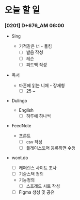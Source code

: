 # 오늘 할 일

### [0201] D+676_AM 06:00

- Sing

  - 기적같은 너 - 폴킴
    - [ ] 발음 작성
    - [ ] 레슨
    - [ ] 피드백 작성
- 독서

  - 마흔에 읽는 니체 - 장재형
    - [ ] 25 ~
- Dulingo

  - English
    - [ ] 하루에 하나씩
- FeedNote

  - 프론트
    - [ ] csv 작성
    - [ ] 플레이스토어 등록화면 수정
- wont.do

  - [ ] 레퍼런스 사이트 조사
  - [ ] 기술스택 정의

  - 기능정의
    - [ ] 스프레드 시트 작성
  - [ ] Figma 생성 및 공유
